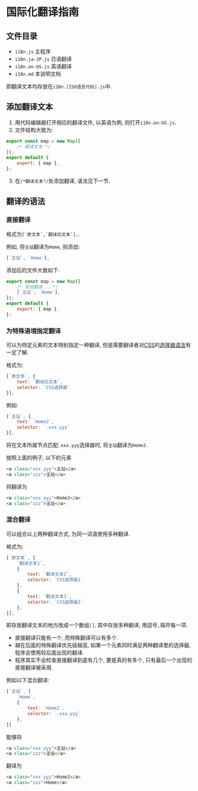 # 国际化翻译指南

## 文件目录
- `i18n.js` 主程序
- `i18n.ja-JP.js` 日语翻译
- `i18n.en-US.js` 英语翻译
- `i18n.md` 本说明文档

即翻译文本均存放在`i18n.[ISO语言代码].js`中.

## 添加翻译文本
1. 用代码编辑器打开相应的翻译文件, 以英语为例, 则打开`i18n.en-US.js`.
2. 文件结构大致为:
```js
export const map = new Map([
    /* 翻译文本 */
]);
export default {
    export: { map },
};
```
3. 在`/*翻译文本*/`处添加翻译, 语法见下一节.

## 翻译的语法

### 直接翻译
格式为``[`原文本`,`翻译后文本`],``.

例如, 将`主站`翻译为`Home`, 则添加:
```js
[`主站`, `Home`],
```
添加后的文件大致如下:
```js
export const map = new Map([
    /* 其他翻译... */
    [`主站`, `Home`],
]);
export default {
    export: { map },
};
```

### 为特殊语境指定翻译
可以为特定元素的文本特别指定一种翻译, 但是需要翻译者对[CSS](https://developer.mozilla.org/zh-CN/docs/Glossary/CSS)的[选择器语法](https://developer.mozilla.org/zh-CN/docs/Web/CSS/CSS_Selectors)有一定了解.

格式为:
```js
[`原文本`, {
    text: `翻译后文本`,
    selector: `CSS选择器`
}],
```
例如:
```js
[`主站`, {
    text: `Home2`,
    selector: `.xxx.yyy`
}],
```
将在文本所属节点匹配`.xxx.yyy`选择器时, 将`主站`翻译为`Home2`.

按照上面的例子, 以下的元素
```html
<a class="xxx yyy">主站</a>
<a class="zzz">主站</a>
```
将翻译为
```html
<a class="xxx yyy">Home2</a>
<a class="zzz">主站</a>
```

### 混合翻译
可以组合以上两种翻译方式, 为同一词语使用多种翻译.

格式为:
```js
[`原文本`, [
    `翻译文本1`,
    {
        text: `翻译文本2`,
        selector: `CSS选择器1`
    },
    {
        text: `翻译文本3`,
        selector: `CSS选择器2`
    },
]],
```
即存放翻译文本的地方改成一个数组`[]`, 其中存放多种翻译, 用逗号`,`隔开每一项.

- 直接翻译只能有一个, 而特殊翻译可以有多个.
- 越在后面的特殊翻译优先级越高, 如果一个元素同时满足两种翻译里的选择器, 程序会使用较后面出现的翻译.
- 程序其实不会检查直接翻译到底有几个, 要是真的有多个, 只有最后一个出现的直接翻译被采用.

例如以下混合翻译:
```js
[`主站`, [
    `Home`,
    {
        text: `Home2`,
        selector: `.xxx.yyy`
    },
]]
```
能够将
```html
<a class="xxx yyy">主站</a>
<a class="zzz">主站</a>
```
翻译为
```html
<a class="xxx yyy">Home2</a>
<a class="zzz">Home</a>
```
